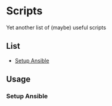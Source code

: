 # Scripts

Yet another list of (maybe) useful scripts 

## List

* [Setup Ansible](#setup-ansible)

## Usage

### Setup Ansible
